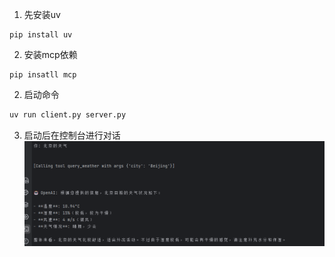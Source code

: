 
1. 先安装uv
```
pip install uv
```
2. 安装mcp依赖
```
pip insatll mcp
```

2. 启动命令
```bash
uv run client.py server.py
```

3. 启动后在控制台进行对话
![img.png](img.png)